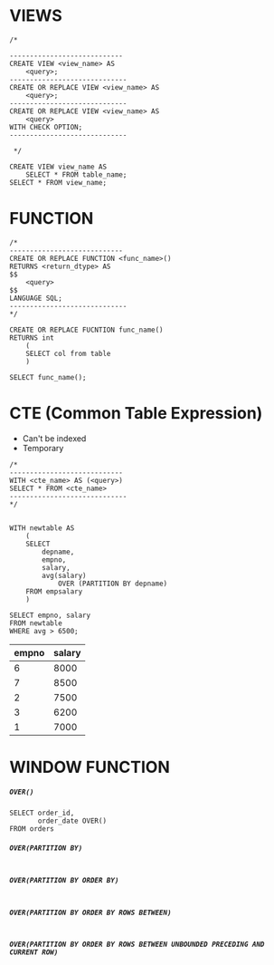 # VIEWS

```postgresql
/*

----------------------------
CREATE VIEW <view_name> AS
    <query>;
-----------------------------
CREATE OR REPLACE VIEW <view_name> AS
    <query>;
-----------------------------
CREATE OR REPLACE VIEW <view_name> AS
    <query>
WITH CHECK OPTION;
-----------------------------

 */
 
CREATE VIEW view_name AS
    SELECT * FROM table_name;
SELECT * FROM view_name;
```

# FUNCTION

```postgresql
/* 
---------------------------- 
CREATE OR REPLACE FUNCTION <func_name>()
RETURNS <return_dtype> AS 
$$
    <query>
$$ 
LANGUAGE SQL;
-----------------------------
*/ 

CREATE OR REPLACE FUCNTION func_name()
RETURNS int 
    (
    SELECT col from table
    )
    
SELECT func_name();
```


# CTE (Common Table Expression)
- Can't be indexed
- Temporary

```postgresql
/*
----------------------------
WITH <cte_name> AS (<query>)
SELECT * FROM <cte_name>
-----------------------------
*/


WITH newtable AS 
    (
    SELECT 
        depname, 
        empno, 
        salary, 
        avg(salary) 
            OVER (PARTITION BY depname)
    FROM empsalary
    )

SELECT empno, salary
FROM newtable
WHERE avg > 6500;
```


| empno | salary |
|:------|:-------|
| 6     | 8000   |
| 7     | 8500   |
| 2     | 7500   |
| 3     | 6200   |
| 1     | 7000   |




# WINDOW FUNCTION

##### `OVER()`

```postgresql
SELECT order_id,
       order_date OVER()
FROM orders
```

##### `OVER(PARTITION BY)`

```postgresql

```

##### `OVER(PARTITION BY ORDER BY)`

```postgresql

```

##### `OVER(PARTITION BY ORDER BY ROWS BETWEEN)`

```postgresql

```

##### `OVER(PARTITION BY ORDER BY ROWS BETWEEN UNBOUNDED PRECEDING AND CURRENT ROW)`

```postgresql

```



```postgresql

```

